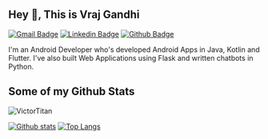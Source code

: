## Hey 👋, This is Vraj Gandhi
[![Gmail Badge](https://img.shields.io/badge/-vrajgandhi@hotmail.com-c14438?style=flat&logo=Gmail&logoColor=white&link=mailto:vrajgandhi@hotmail.com)](mailto:vrajgandhi@hotmail.com) 
[![Linkedin Badge](https://img.shields.io/badge/-vrajgandhi-9933001b2-0072b1?style=flat&logo=Linkedin&logoColor=white&link=https://www.linkedin.com/in/vrajgandhi-9933001b2/)](https://www.linkedin.com/in/vrajgandhi-9933001b2/) [![Github Badge](https://img.shields.io/badge/-VictorTitan-grey?style=flat&logo=github&logoColor=white&link=https://github.com/VictorTitan/)](https://www.github.com/VictorTitan/) <p align='left'>I'm an Android Developer who's developed Android Apps in Java, Kotlin and Flutter. I've also built Web Applications using Flask and written chatbots in Python.</p>
## Some of my Github Stats
<p align=left> <img src=https://komarev.com/ghpvc/?username=VictorTitan alt=VictorTitan /> </p>

[![Github stats](https://github-readme-stats.vercel.app/api?username=VictorTitan&show_icons=true&include_all_commits=true)](https://github.com/VictorTitan/github-readme-stats)
[![Top Langs](https://github-readme-stats.vercel.app/api/top-langs/?username=VictorTitan&layout=compact)](https://github.com/VictorTitan/github-readme-stats)
